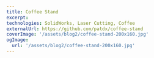 ```yaml
---
title: Coffee Stand
excerpt:
technologies: SolidWorks, Laser Cutting, Coffee
externalUrl: https://github.com/patdx/coffee-stand
coverImage: '/assets/blog2/coffee-stand-200x160.jpg'
ogImage:
  url: '/assets/blog2/coffee-stand-200x160.jpg'
---
```


